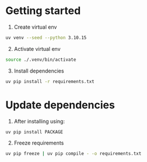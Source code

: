 # Getting started
1. Create virtual env
``` bash
uv venv --seed --python 3.10.15
```

2. Activate virtual env
``` bash
source ./.venv/bin/activate
```

3. Install dependencies
``` bash
uv pip install -r requirements.txt
```

# Update dependencies
1. After installing using:
``` bash
uv pip install PACKAGE
```

2. Freeze requirements
``` bash
uv pip freeze | uv pip compile - -o requirements.txt
```